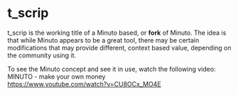 t_scrip
=======

t_scrip is the working title of a Minuto based, or __fork__ of Minuto.  The idea is that while Minuto appears to be a great tool, there may be certain modifications that may provide different, context based value, depending on the community using it.

To see the Minuto concept and see it in use, watch the following video:<br>
MINUTO - make your own money<br>
https://www.youtube.com/watch?v=CU8OCx_MO4E
